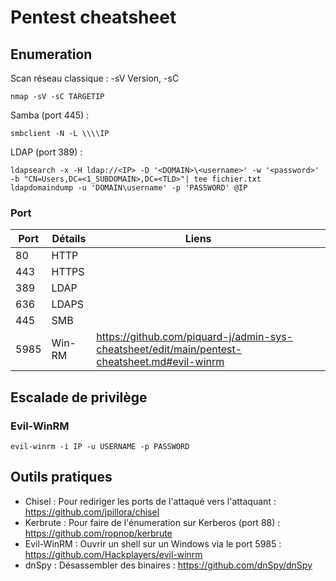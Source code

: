  # Pentest cheatsheet

## Enumeration
Scan réseau classique  : -sV Version, -sC
```
nmap -sV -sC TARGETIP
```
Samba (port 445) :
```
smbclient -N -L \\\\IP
```
LDAP (port 389) :
```
ldapsearch -x -H ldap://<IP> -D '<DOMAIN>\<username>' -w '<password>' -b "CN=Users,DC=<1_SUBDOMAIN>,DC=<TLD>"| tee fichier.txt
ldapdomaindump -u 'DOMAIN\username' -p 'PASSWORD' @IP
```


### Port
|Port|Détails|Liens|   |   |
|---|---|---|---|---|
|80|HTTP|   |   |   |
|443|HTTPS   |   |   |   |
|389|LDAP|   |   |   |
|636|LDAPS|   |   |   |
|445|SMB|   |   |   |
|5985|Win-RM|https://github.com/piquard-j/admin-sys-cheatsheet/edit/main/pentest-cheatsheet.md#evil-winrm ||   |

## Escalade de privilège
### Evil-WinRM
```
evil-winrm -i IP -u USERNAME -p PASSWORD
```

## Outils pratiques

* Chisel : Pour rediriger les ports de l'attaqué vers l'attaquant : https://github.com/jpillora/chisel
* Kerbrute : Pour faire de l'énumeration sur Kerberos (port 88) : https://github.com/ropnop/kerbrute
* Evil-WinRM : Ouvrir un shell sur un Windows via le port 5985 : https://github.com/Hackplayers/evil-winrm
* dnSpy : Désassembler des binaires : https://github.com/dnSpy/dnSpy

